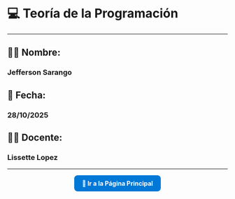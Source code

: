 # 💻 Teoría de la Programación

---

## 🧑‍🎓 **Nombre:**
### Jefferson Sarango

## 📅 **Fecha:**
### 28/10/2025

## 👩‍🏫 **Docente:**
### Lissette Lopez

---

<p align="center">
  <a href="principal" style="
    display:inline-block;
    background-color:#0078D7;
    color:#fff;
    padding:10px 18px;
    border-radius:8px;
    text-decoration:none;
    font-weight:bold;
  ">
    📘 Ir a la Página Principal
  </a>
</p>

